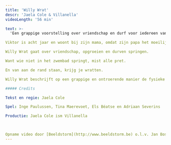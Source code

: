 ```yaml
---
title: 'Willy Wrat'
descr: 'Jaela Cole & Villanella'
videoLength: '56 min'

text: >-
  'Een grappige voorstelling over vriendschap en durf voor iedereen vanaf 6 jaar.

Viktor is acht jaar en woont bij zijn mama, omdat zijn papa het moeilijk heeft met zichzelf. Viktor wil niet zwemmen. In de zwemles van juf Esmeralda wordt Viktor besmet met Willy, de voetwrat.Mama verklaart de oorlog aan Willy. Willy verklaart de oorlog aan iedereen. Tot Viktor vriendschap sluit met Willy.

Willy Wrat gaat over vriendschap, opgroeien en durven springen.

Want wie niet in het zwembad springt, mist alle pret.

En van aan de rand staan, krijg je wratten.

Willy Wrat beschrijft op een grappige en ontroerende manier de fysieke en mentale veerkracht van een kind. Een wratvriendelijke voorstelling gespeeld door de fine fleur van het jeugdtheater.

##### Credits

Tekst en regie: Jaela Cole

Spel: Inge Paulussen, Tina Maerevoet, Els Béatse en Adriaan Severins

Productie: Jaela Cole ism Villanella

‍

Opname video door [Beeldstorm](http://www.beeldstorm.be) o.l.v. Jan Bosteels'
---
```

